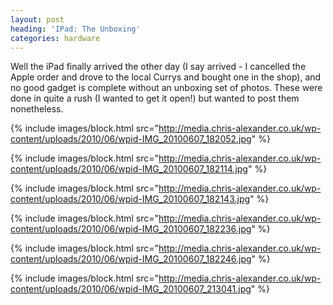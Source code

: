 ```yaml
---
layout: post
heading: 'IPad: The Unboxing'
categories: hardware
---
```


Well the iPad finally arrived the other day (I say arrived - I cancelled the Apple order and drove to the local Currys and bought one in the shop), and no good gadget is complete without an unboxing set of photos. These were done in quite a rush (I wanted to get it open!) but wanted to post them nonetheless.

 

{% include images/block.html src="http://media.chris-alexander.co.uk/wp-content/uploads/2010/06/wpid-IMG_20100607_182052.jpg" %}

{% include images/block.html src="http://media.chris-alexander.co.uk/wp-content/uploads/2010/06/wpid-IMG_20100607_182114.jpg" %}

{% include images/block.html src="http://media.chris-alexander.co.uk/wp-content/uploads/2010/06/wpid-IMG_20100607_182143.jpg" %}

{% include images/block.html src="http://media.chris-alexander.co.uk/wp-content/uploads/2010/06/wpid-IMG_20100607_182236.jpg" %}

{% include images/block.html src="http://media.chris-alexander.co.uk/wp-content/uploads/2010/06/wpid-IMG_20100607_182246.jpg" %}

{% include images/block.html src="http://media.chris-alexander.co.uk/wp-content/uploads/2010/06/wpid-IMG_20100607_213041.jpg" %}


